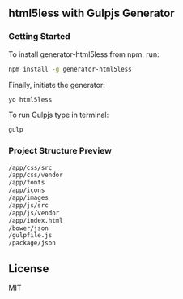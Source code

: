 ## html5less with Gulpjs Generator

### Getting Started

To install generator-html5less from npm, run:

```bash
npm install -g generator-html5less
```

Finally, initiate the generator:

```bash
yo html5less
```

To run Gulpjs type in terminal:
```bash
gulp
```

### Project Structure Preview

```bash
/app/css/src
/app/css/vendor
/app/fonts
/app/icons
/app/images
/app/js/src
/app/js/vendor
/app/index.html
/bower/json
/gulpfile.js
/package/json
```

## License

MIT
